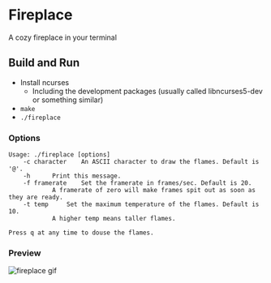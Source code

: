 # Fireplace
A cozy fireplace in your terminal

## Build and Run

* Install ncurses
    * Including the development packages (usually called libncurses5-dev or something similar)
* `make`
* `./fireplace`

### Options
```
Usage: ./fireplace [options]
	-c character	An ASCII character to draw the flames. Default is '@'.
	-h		Print this message.
	-f framerate	Set the framerate in frames/sec. Default is 20.
			A framerate of zero will make frames spit out as soon as they are ready.
	-t temp		Set the maximum temperature of the flames. Default is 10.
			A higher temp means taller flames.

Press q at any time to douse the flames.
```

### Preview
![fireplace gif](https://i.imgur.com/wBIbsFw.gif)
